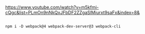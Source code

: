 
https://www.youtube.com/watch?v=m5kfmi-cQgc&list=PLmOn9nNkQxJFbDF2ZZgaSlMiurxt9saFx&index=8&



## 
```
npm i -D webpack@4 webpack-dev-server@3 webpack-cli
```
